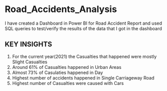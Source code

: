 # Road_Accidents_Analysis
I have created a Dashboard in Power BI for Road Accident Report and used SQL queries to test/verify the results of the data that I got in the dashboard

## KEY INSIGHTS
1. For the current year(2021) the Casualties that happened were mostly Slight Casualties
2. Around 61% of Casualties happened in Urban Areas
3. Almost 73% of Casulaties happened in Day
4. Highest number of accidents happened in Single Carriageway Road
5. Highest number of Casualties were caused with Cars
